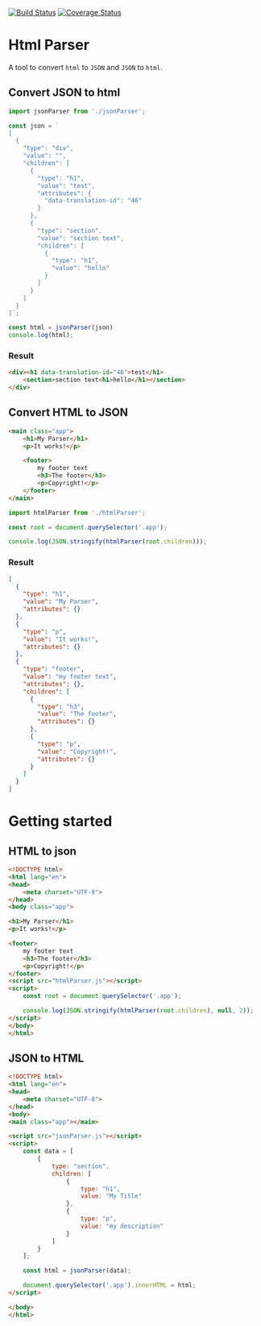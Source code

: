[![Build Status](https://travis-ci.org/MaartenGDev/html-parser.svg?branch=master)](https://travis-ci.org/MaartenGDev/html-parser)
[![Coverage Status](https://coveralls.io/repos/github/MaartenGDev/html-parser/badge.svg?branch=master)](https://coveralls.io/github/MaartenGDev/html-parser?branch=master)

# Html Parser
A tool to convert `html` to `JSON` and `JSON` to `html`.

## Convert JSON to html

```js
import jsonParser from './jsonParser';

const json = `
[
  {
    "type": "div",
    "value": "",
    "children": [
      {
        "type": "h1",
        "value": "test",
        "attributes": {
          "data-translation-id": "46"
        }
      },
      {
        "type": "section",
        "value": "section text",
        "children": [
          {
            "type": "h1",
            "value": "hello"
          }
        ]
      }
    ]
  }
]`;

const html = jsonParser(json)
console.log(html);
```
### Result
```html
<div><h1 data-translation-id="46">test</h1>
    <section>section text<h1>hello</h1></section>
</div>
```

## Convert HTML to JSON
```html
<main class="app">
    <h1>My Parser</h1>
    <p>It works!</p>

    <footer>
        my footer text
        <h3>The footer</h3>
        <p>Copyright!</p>
    </footer>
</main>
```
```js
import htmlParser from './htmlParser';

const root = document.querySelector('.app');

console.log(JSON.stringify(htmlParser(root.children)));
```

### Result
```json
[
  {
    "type": "h1",
    "value": "My Parser",
    "attributes": {}
  },
  {
    "type": "p",
    "value": "It works!",
    "attributes": {}
  },
  {
    "type": "footer",
    "value": "my footer text",
    "attributes": {},
    "children": [
      {
        "type": "h3",
        "value": "The footer",
        "attributes": {}
      },
      {
        "type": "p",
        "value": "Copyright!",
        "attributes": {}
      }
    ]
  }
]
```

# Getting started

## HTML to json 
```html
<!DOCTYPE html>
<html lang="en">
<head>
    <meta charset="UTF-8">
</head>
<body class="app">

<h1>My Parser</h1>
<p>It works!</p>

<footer>
    my footer text
    <h3>The footer</h3>
    <p>Copyright!</p>
</footer>
<script src="htmlParser.js"></script>
<script>
    const root = document.querySelector('.app');

    console.log(JSON.stringify(htmlParser(root.children), null, 2));
</script>
</body>
</html>
```

## JSON to HTML
```html
<!DOCTYPE html>
<html lang="en">
<head>
    <meta charset="UTF-8">
</head>
<body>
<main class="app"></main>

<script src="jsonParser.js"></script>
<script>
    const data = [
        {
            type: "section",
            children: [
                {
                    type: "h1",
                    value: "My Title"
                },
                {
                    type: "p",
                    value: "my description"
                }
            ]
        }
    ];

    const html = jsonParser(data);

    document.querySelector('.app').innerHTML = html;
</script>

</body>
</html>
```